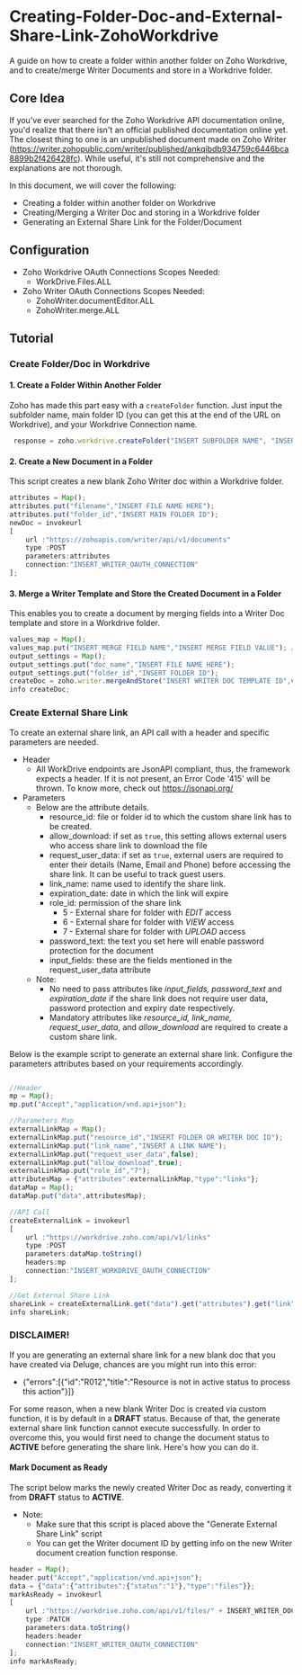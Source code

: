 # Creating-Folder-Doc-and-External-Share-Link-ZohoWorkdrive
A guide on how to create a folder within another folder on Zoho Workdrive, and to create/merge Writer Documents and store in a Workdrive folder.

## Core Idea
If you've ever searched for the Zoho Workdrive API documentation online, you'd realize that there isn't an official published documentation online yet. The closest thing to one is an unpublished document made on Zoho Writer (https://writer.zohopublic.com/writer/published/ankqibdb934759c6446bca8899b2f426428fc). While useful, it's still not comprehensive and the explanations are not thorough.

In this document, we will cover the following:
* Creating a folder within another folder on Workdrive
* Creating/Merging a Writer Doc and storing in a Workdrive folder
* Generating an External Share Link for the Folder/Document

## Configuration
* Zoho Workdrive OAuth Connections Scopes Needed:
  * WorkDrive.Files.ALL
* Zoho Writer OAuth Connections Scopes Needed:
  * ZohoWriter.documentEditor.ALL
  * ZohoWriter.merge.ALL 

## Tutorial

### Create Folder/Doc in Workdrive

#### 1. Create a Folder Within Another Folder
Zoho has made this part easy with a `createFolder` function. Just input the subfolder name, main folder ID (you can get this at the end of the URL on Workdrive), and your Workdrive Connection name.

```javascript
 response = zoho.workdrive.createFolder("INSERT SUBFOLDER NAME", "INSERT MAIN FOLDER ID", "INSERT_WORKDRIVE_OAUTH_CONNECTION");
```

#### 2. Create a New Document in a Folder
This script creates a new blank Zoho Writer doc within a Workdrive folder.

```javascript
attributes = Map();
attributes.put("filename","INSERT FILE NAME HERE");
attributes.put("folder_id","INSERT MAIN FOLDER ID");
newDoc = invokeurl
[
	url :"https://zohoapis.com/writer/api/v1/documents"
	type :POST
	parameters:attributes
	connection:"INSERT_WRITER_OAUTH_CONNECTION"
];
```

#### 3. Merge a Writer Template and Store the Created Document in a Folder
This enables you to create a document by merging fields into a Writer Doc template and store in a Workdrive folder.
```javascript
values_map = Map();
values_map.put("INSERT MERGE FIELD NAME","INSERT MERGE FIELD VALUE"); //Add more accordingly
output_settings = Map();
output_settings.put("doc_name","INSERT FILE NAME HERE");
output_settings.put("folder_id","INSERT FOLDER ID");
createDoc = zoho.writer.mergeAndStore("INSERT WRITER DOC TEMPLATE ID",values_map,output_settings,"INSERT_WORKDRIVE_OAUTH_CONNECTION");
info createDoc;
```

### Create External Share Link
To create an external share link, an API call with a header and specific parameters are needed. 
* Header
  * All WorkDrive endpoints are JsonAPI compliant, thus, the framework expects a header. If it is not present, an Error Code '415' will be thrown. To know more, check out https://jsonapi.org/
* Parameters
  * Below are the attribute details.
    * resource_id: file or folder id to which the custom share link has to be created.
    * allow_download: if set as `true`, this setting allows external users who access share link to download the file
    * request_user_data: if set as `true`, external users are required to enter their details (Name, Email and Phone) before accessing the share link. It can be useful to track guest users.
    * link_name: name used to identify the share link.
    * expiration_date: date in which the link will expire
    * role_id: permission of the share link
      * 5 - External share for folder with *EDIT* access
      * 6 - External share for folder with *VIEW* access
      * 7 - External share for folder with *UPLOAD* access
    * password_text: the text you set here will enable password protection for the document
    * input_fields: these are the fields mentioned in the request_user_data attribute 
  * Note:
    * No need to pass attributes like *input_fields, password_text* and *expiration_date* if the share link does not require user data, password protection and expiry date respectively.
    * Mandatory attributes like *resource_id, link_name, request_user_data*, and *allow_download* are required to create a custom share link.

Below is the example script to generate an external share link. Configure the parameters attributes based on your requirements accordingly.

```javascript

//Header
mp = Map();
mp.put("Accept","application/vnd.api+json");

//Parameters Map
externalLinkMap = Map();
externalLinkMap.put("resource_id","INSERT FOLDER OR WRITER DOC ID");
externalLinkMap.put("link_name","INSERT A LINK NAME");
externalLinkMap.put("request_user_data",false);
externalLinkMap.put("allow_download",true);
externalLinkMap.put("role_id","7");
attributesMap = {"attributes":externalLinkMap,"type":"links"};
dataMap = Map();
dataMap.put("data",attributesMap);

//API Call
createExternalLink = invokeurl
[
	url :"https://workdrive.zoho.com/api/v1/links"
	type :POST
	parameters:dataMap.toString()
	headers:mp
	connection:"INSERT_WORKDRIVE_OAUTH_CONNECTION"
];

//Get External Share Link
shareLink = createExternalLink.get("data").get("attributes").get("link");
info shareLink;
```

### DISCLAIMER!
If you are generating an external share link for a new blank doc that you have created via Deluge, chances are you might run into this error:
* {"errors":[{"id":"R012","title":"Resource is not in active status to process this action"}]}

For some reason, when a new blank Writer Doc is created via custom function, it is by default in a **DRAFT** status. Because of that, the generate external share link function cannot execute successfully. In order to overcome this, you would first need to change the document status to **ACTIVE** before generating the share link. Here's how you can do it.

#### Mark Document as Ready
The script below marks the newly created Writer Doc as ready, converting it from **DRAFT** status to **ACTIVE**.
* Note:
	* Make sure that this script is placed above the "Generate External Share Link" script
	* You can get the Writer document ID by getting info on the new Writer document creation function response.
	

```javascript
header = Map();
header.put("Accept","application/vnd.api+json");
data = {"data":{"attributes":{"status":"1"},"type":"files"}};
markAsReady = invokeurl
[
	url :"https://workdrive.zoho.com/api/v1/files/" + INSERT_WRITER_DOC_ID
	type :PATCH
	parameters:data.toString()
	headers:header
	connection:"INSERT_WRITER_OAUTH_CONNECTION"
];
info markAsReady;
```

